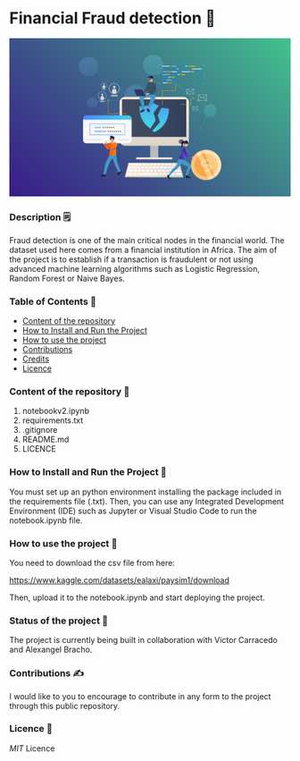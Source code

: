 # **Financial Fraud detection**  📘
![](https://github.com/Elvis-Donayre/Fincial_Fraud_Detection/blob/main/frauddetection.png)

### **Description**  🗒️

Fraud detection is one of the main critical nodes in the financial world. The dataset used here comes from a financial institution in Africa. The aim
of the project is to establish if a transaction is fraudulent or not using advanced machine learning algorithms such as Logistic Regression, Random Forest or Naive Bayes.


### **Table of Contents**  📑

- [Content of the repository](#content-of-the-repository)
- [How to Install and Run the Project](#how-to-install-and-run-the-project)
- [How to use the project](#how-to-use-the-project)
- [Contributions](#Contributions)
- [Credits](#credits)
- [Licence](#Licence)

### **Content of the repository**  🔡

1. notebookv2.ipynb
2. requirements.txt
3. .gitignore
4. README.md
5. LICENCE

### **How to Install and Run the Project**  🏃

You must set up an python environment installing the package included in the requirements file (.txt). Then, you can use any Integrated Development Environment (IDE) such as Jupyter or Visual Studio Code to run the
notebook.ipynb file.

### **How to use the project**  📂

You need to download the csv file from here:

https://www.kaggle.com/datasets/ealaxi/paysim1/download

Then, upload it to the notebook.ipynb and start deploying the project.

### **Status of the project**  🚉

The project is currently being built in collaboration with Victor Carracedo and Alexangel Bracho.

### **Contributions**  ✍️

I would like to you to encourage to contribute in any form to the project through this public repository. 

### **Licence**  👮

*MIT* Licence
